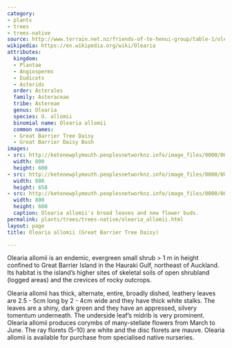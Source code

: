 ```yaml
---
category:
- plants
- trees
- trees-native
source: http://www.terrain.net.nz/friends-of-te-henui-group/table-1/olearia-allomii-great-barrier-tree-daisy.html
wikipedia: https://en.wikipedia.org/wiki/Olearia
attributes:
  kingdom:
  - Plantae
  - Angiosperms
  - Eudicots
  - Asterids
  order: Asterales
  family: Asteraceae
  tribe: Astereae
  genus: Olearia
  species: O. allomii
  binomial name: Olearia allomii
  common names:
  - Great Barrier Tree Daisy
  - Great Barrier Daisy Bush
images:
- src: http://ketenewplymouth.peoplesnetworknz.info/image_files/0000/0013/5208/1-1-Olearia_allomii.jpg
  width: 800
  height: 600
- src: http://ketenewplymouth.peoplesnetworknz.info/image_files/0000/0013/5223/1-Olearia_allomii_2.jpg
  width: 800
  height: 658
- src: http://ketenewplymouth.peoplesnetworknz.info/image_files/0000/0013/5218/1-Olearia_allomii_buds.jpg
  width: 800
  height: 600
  caption: Olearia allomii's broad leaves and new flower buds.
permalink: plants/trees/trees-native/olearia_allomii.html
layout: page
title: Olearia allomii (Great Barrier Tree Daisy)

---
```

Olearia allomii is an endemic, evergreen small shrub > 1 m in height confined to Great Barrier Island in the Hauraki Gulf, northeast of Auckland. Its habitat is the island’s higher sites of skeletal soils of open shrubland (logged areas) and the crevices of rocky outcrops.

Olearia allomii has thick, alternate, entire, broadly dished, leathery leaves are 2.5 - 5cm long by 2 - 4cm wide and they have thick white stalks. The leaves are a shiny, dark green and they have an appressed, silvery tomentum underneath. The underside leaf’s midrib is very prominent.
Olearia allomii produces corymbs of many-stellate flowers from March to June. The ray florets (5-10) are white and the disc florets are mauve.
Olearia allomii is available for purchase from specialised native nurseries.
